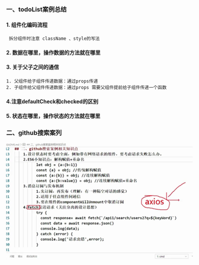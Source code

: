 ### 一、todoList案例总结

#### 1. 组件化编码流程  
     拆分组件时注意 className 、style的写法
          
#### 2. 数据在哪里，操作数据的方法就在哪里

#### 3. 关于父子之间的通信

    1. 父组件给子组件传递数据：通过props传递
    2. 子组件给父组件传递数据：通过props 需要父组件提前给子组件传递一个函数

#### 4.注意defaultCheck和checked的区别 

#### 5. 状态在哪里，操作状态的方法就在哪里


### 二、github搜索案列
![img.png](img.png)


